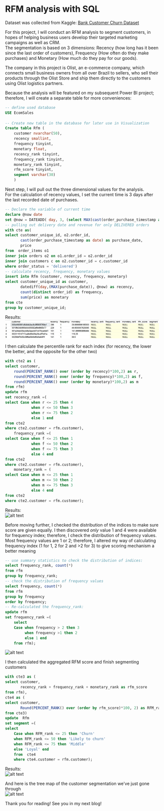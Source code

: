 # RFM analysis with SQL
Dataset was collected from Kaggle: [Bank Customer Churn Dataset](https://www.kaggle.com/datasets/gauravtopre/bank-customer-churn-dataset)

For this project, I will conduct an RFM analysis to segment customers, in hopes of helping business users develop their targeted marketing campaigns as well as CRM. </br>
The segmentation is based on 3 dimensions: Recency (how long has it been since the last order of customers), Frequency (How often do they make purchases) and Monetary (How much do they pay for our goods). </br>

The company in this project is Olist, an e-commerce company, which connects small business owners from all over Brazil to sellers, who sell their products through the Olist Store and ship them directly to the customers using Olist logistics partners.

Because the analysis will be featured on my subsequent Power BI project; therefore, I will create a separate table for more conveniences:
~~~~sql
-- define used database
USE EcomSales

-- Create new table in the database for later use in Visualization
Create table Rfm (
	customer nvarchar(50),
	recency smallint,
	frequency tinyint,
	monetary float,
	recency_rank tinyint,
	frequency_rank tinyint,
	monetary_rank tinyint, 
	rfm_score tinyint,
	segment varchar(30)
	)
~~~~
Next step, I will pull out the three dimensional values for the analysis. </br>For the calculation of recency values, I set the current time is 3 days after the last recorded date of purchases.
~~~~sql
-- Declare the variable of current time
declare @now date
set @now = DATEADD( day, 3, (select MAX(cast(order_purchase_timestamp as date)) from orders));
-- pulling out delivery date and revenue for only DELIVERED orders
with cte as(
select customer_unique_id, o2.order_id, 
	   cast(order_purchase_timestamp as date) as purchase_date, 
	   price
from  order_items o1 
inner join orders o2 on o1.order_id = o2.order_id
inner join customers c on o2.customer_id = c.customer_id
where order_status = 'delivered')
-- calculate recency, frequency, monetary values
insert into Rfm (customer, recency, frequency, monetary)
select customer_unique_id as customer,  
	   datediff(day,(MAX(purchase_date)), @now) as recency,
	   count(distinct order_id) as frequency, 
	   sum(price) as monetary
from cte
group by customer_unique_id;
~~~~
Results:</br>
![alt text](https://github.com/thaianhnguyen/RFM-analysis-with-SQL/blob/main/images%20rfm/Screenshot_1.jpg)


I then calculate the percentile rank for each index (for recency, the lower the better, and the opposite for the other two)
~~~sql
with cte2 as (
select customer, 
	round(PERCENT_RANK() over (order by recency)*100,2) as r,
	round(PERCENT_RANK() over (order by frequency)*100,2) as f,
	round(PERCENT_RANK() over (order by monetary)*100,2) as m
from rfm)
update rfm 
set recency_rank =(
select Case when r <= 25 then 4
			when r <= 50 then 3
			when r <= 75 then 2
			else 1 end
from cte2
where cte2.customer = rfm.customer),
	frequency_rank =(
select Case when f <= 25 then 1
			when f <= 50 then 2
			when f <= 75 then 3
			else 4 end 
from cte2
where cte2.customer = rfm.customer),
	monetary_rank = (
select Case when m <= 25 then 1
			when m <= 50 then 2
			when m <= 75 then 3
			else 4 end
from cte2
where cte2.customer = rfm.customer);
~~~~
Results:</br>
![alt text](https://github.com/thaianhnguyen/RFM-analysis-with-SQL/blob/main/images%20rfm/Screenshot_2.jpg)

Before moving further, I checked the distribution of the indices to make sure score are given equally. I then discovered _only_ value 1 and 4 were available for frequency index; therefore, I check the distribution of frequency values. </br>Most frequency values are 1 or 2; therefore, I altered my way of calculating frequency index (1 for 1, 2 for 2 and >2 for 3) to give scoring mechanism a better meaning
~~~~sql
-- use summary statistics to check the distribution of indices:
select frequency_rank, count(*)
from rfm
group by frequency_rank;
-- check the distribution of frequency values
select frequency, count(*)
from rfm
group by frequency
order by frequency;
-- Re-calculated the frequency_rank:
update rfm 
set frequency_rank =(
	select 
	Case when frequency > 2 then 3
  		 when frequency >1 then 2
  		 else 1 end
    from rfm);
~~~~
![alt text](https://github.com/thaianhnguyen/RFM-analysis-with-SQL/blob/main/images%20rfm/Screenshot_3.jpg)

I then calculated the aggregated RFM score and finish segmenting customers
~~~~sql
with cte3 as (
select customer,
	   recency_rank + frequency_rank + monetary_rank as rfm_score
from rfm),
cte4 as (
select customer,
	   Round(PERCENT_RANK() over (order by rfm_score)*100, 2) as RFM_rank 
from cte3)
update  Rfm 
set segment =(
select  
	Case when RFM_rank <= 25 then 'Churn'
	when RFM_rank <= 50 then 'Likely to churn'
	when RFM_rank <= 75 then 'Middle'
	else 'Loyal' end
	from  cte4
	where cte4.customer = rfm.customer);
  ~~~~
Results:</br>
![alt text](https://github.com/thaianhnguyen/RFM-analysis-with-SQL/blob/main/images%20rfm/Screenshot_4.jpg)

And here is the tree map of the customer segmentation we've just gone through</br>
![alt text](https://github.com/thaianhnguyen/RFM-analysis-with-SQL/blob/main/images%20rfm/Screenshot_5.jpg)

Thank you for reading! See you in my next blog!

